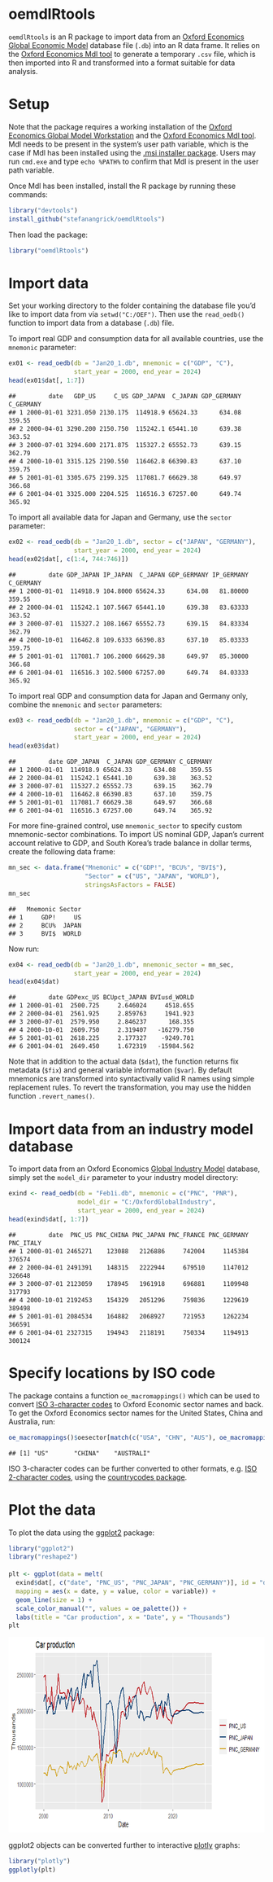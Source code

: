 oemdlRtools
================

`oemdlRtools` is an R package to import data from an [Oxford
Economics](http://oxfordeconomics.com/) [Global Economic
Model](https://www.oxfordeconomics.com/global-economic-model) database
file (`.db`) into an R data frame. It relies on the [Oxford Economics
Mdl tool](https://tools.oxfordeconomics.com/mdl/downloads.aspx) to
generate a temporary `.csv` file, which is then imported into R and
transformed into a format suitable for data analysis.

# Setup

Note that the package requires a working installation of the [Oxford
Economics Global Model
Workstation](https://www.oxfordeconomics.com/my-oxford/global-economic-model)
and the [Oxford Economics Mdl
tool](https://tools.oxfordeconomics.com/mdl/downloads.aspx). Mdl needs
to be present in the system’s user path variable, which is the case if
Mdl has been installed using the [.msi installer
package](https://tools.oxfordeconomics.com/mdl/downloads.aspx). Users
may run `cmd.exe` and type `echo %PATH%` to confirm that Mdl is present
in the user path variable.

Once Mdl has been installed, install the R package by running these
commands:

``` r
library("devtools")
install_github("stefanangrick/oemdlRtools")
```

Then load the package:

``` r
library("oemdlRtools")
```

# Import data

Set your working directory to the folder containing the database file
you’d like to import data from via `setwd("C:/OEF")`. Then use the
`read_oedb()` function to import data from a database (`.db`) file.

To import real GDP and consumption data for all available countries, use
the `mnemonic` parameter:

``` r
ex01 <- read_oedb(db = "Jan20_1.db", mnemonic = c("GDP", "C"),
                  start_year = 2000, end_year = 2024)
head(ex01$dat[, 1:7])
```

    ##         date   GDP_US     C_US GDP_JAPAN  C_JAPAN GDP_GERMANY C_GERMANY
    ## 1 2000-01-01 3231.050 2130.175  114918.9 65624.33      634.08    359.55
    ## 2 2000-04-01 3290.200 2150.750  115242.1 65441.10      639.38    363.52
    ## 3 2000-07-01 3294.600 2171.875  115327.2 65552.73      639.15    362.79
    ## 4 2000-10-01 3315.125 2190.550  116462.8 66390.83      637.10    359.75
    ## 5 2001-01-01 3305.675 2199.325  117081.7 66629.38      649.97    366.68
    ## 6 2001-04-01 3325.000 2204.525  116516.3 67257.00      649.74    365.92

To import all available data for Japan and Germany, use the `sector`
parameter:

``` r
ex02 <- read_oedb(db = "Jan20_1.db", sector = c("JAPAN", "GERMANY"),
                  start_year = 2000, end_year = 2024)
head(ex02$dat[, c(1:4, 744:746)])
```

    ##         date GDP_JAPAN IP_JAPAN  C_JAPAN GDP_GERMANY IP_GERMANY C_GERMANY
    ## 1 2000-01-01  114918.9 104.8000 65624.33      634.08   81.80000    359.55
    ## 2 2000-04-01  115242.1 107.5667 65441.10      639.38   83.63333    363.52
    ## 3 2000-07-01  115327.2 108.1667 65552.73      639.15   84.83334    362.79
    ## 4 2000-10-01  116462.8 109.6333 66390.83      637.10   85.03333    359.75
    ## 5 2001-01-01  117081.7 106.2000 66629.38      649.97   85.30000    366.68
    ## 6 2001-04-01  116516.3 102.5000 67257.00      649.74   84.03333    365.92

To import real GDP and consumption data for Japan and Germany only,
combine the `mnemonic` and `sector` parameters:

``` r
ex03 <- read_oedb(db = "Jan20_1.db", mnemonic = c("GDP", "C"),
                  sector = c("JAPAN", "GERMANY"),
                  start_year = 2000, end_year = 2024)
head(ex03$dat)
```

    ##         date GDP_JAPAN  C_JAPAN GDP_GERMANY C_GERMANY
    ## 1 2000-01-01  114918.9 65624.33      634.08    359.55
    ## 2 2000-04-01  115242.1 65441.10      639.38    363.52
    ## 3 2000-07-01  115327.2 65552.73      639.15    362.79
    ## 4 2000-10-01  116462.8 66390.83      637.10    359.75
    ## 5 2001-01-01  117081.7 66629.38      649.97    366.68
    ## 6 2001-04-01  116516.3 67257.00      649.74    365.92

For more fine-grained control, use `mnemonic_sector` to specify custom
mnemonic-sector combinations. To import US nominal GDP, Japan’s current
account relative to GDP, and South Korea’s trade balance in dollar
terms, create the following data frame:

``` r
mn_sec <- data.frame("Mnemonic" = c("GDP!", "BCU%", "BVI$"),
                     "Sector" = c("US", "JAPAN", "WORLD"),
                     stringsAsFactors = FALSE)
mn_sec
```

    ##   Mnemonic Sector
    ## 1     GDP!     US
    ## 2     BCU%  JAPAN
    ## 3     BVI$  WORLD

Now run:

``` r
ex04 <- read_oedb(db = "Jan20_1.db", mnemonic_sector = mn_sec,
                  start_year = 2000, end_year = 2024)
head(ex04$dat)
```

    ##         date GDPexc_US BCUpct_JAPAN BVIusd_WORLD
    ## 1 2000-01-01  2500.725     2.646024     4518.655
    ## 2 2000-04-01  2561.925     2.859763     1941.923
    ## 3 2000-07-01  2579.950     2.846237      168.355
    ## 4 2000-10-01  2609.750     2.319407   -16279.750
    ## 5 2001-01-01  2618.225     2.177327    -9249.701
    ## 6 2001-04-01  2649.450     1.672319   -15984.562

Note that in addition to the actual data (`$dat`), the function returns
fix metadata (`$fix`) and general variable information (`$var`). By
default mnemonics are transformed into syntactivally valid R names using
simple replacement rules. To revert the transformation, you may use the
hidden function `.revert_names()`.

# Import data from an industry model database

To import data from an Oxford Economics [Global Industry
Model](https://www.oxfordeconomics.com/my-oxford/global-industry-model)
database, simply set the `model_dir` parameter to your industry model
directory:

``` r
exind <- read_oedb(db = "Feb1i.db", mnemonic = c("PNC", "PNR"),
                   model_dir = "C:/OxfordGlobalIndustry",
                   start_year = 2000, end_year = 2024)
head(exind$dat[, 1:7])
```

    ##         date  PNC_US PNC_CHINA PNC_JAPAN PNC_FRANCE PNC_GERMANY PNC_ITALY
    ## 1 2000-01-01 2465271    123088   2126886     742004     1145384    376574
    ## 2 2000-04-01 2491391    148315   2222944     679510     1147012    326648
    ## 3 2000-07-01 2123059    178945   1961918     696881     1109948    317793
    ## 4 2000-10-01 2192453    154329   2051296     759836     1229619    389498
    ## 5 2001-01-01 2084534    164882   2068927     721953     1262234    366591
    ## 6 2001-04-01 2327315    194943   2118191     750334     1194913    300124

# Specify locations by ISO code

The package contains a function `oe_macromappings()` which can be used
to convert [ISO 3-character
codes](https://en.wikipedia.org/wiki/ISO_3166-1_alpha-3) to Oxford
Economic sector names and back. To get the Oxford Economics sector names
for the United States, China and Australia, run:

``` r
oe_macromappings()$oesector[match(c("USA", "CHN", "AUS"), oe_macromappings()$iso3c)]
```

    ## [1] "US"       "CHINA"    "AUSTRALI"

ISO 3-character codes can be further converted to other formats,
e.g. [ISO 2-character
codes](https://en.wikipedia.org/wiki/ISO_3166-1_alpha-2), using the
[countrycodes
package](https://cran.r-project.org/web/packages/countrycode/index.html).

# Plot the data

To plot the data using the [ggplot2](https://ggplot2.tidyverse.org/)
package:

``` r
library("ggplot2")
library("reshape2")

plt <- ggplot(data = melt(
  exind$dat[, c("date", "PNC_US", "PNC_JAPAN", "PNC_GERMANY")], id = "date"),
  mapping = aes(x = date, y = value, color = variable)) +
  geom_line(size = 1) +
  scale_color_manual("", values = oe_palette()) +
  labs(title = "Car production", x = "Date", y = "Thousands")
plt
```

<img src="README_files/figure-gfm/ggplot-1.png" width="768" height="384" />

ggplot2 objects can be converted further to interactive
[plotly](http://plot.ly/) graphs:

``` r
library("plotly")
ggplotly(plt)
```
